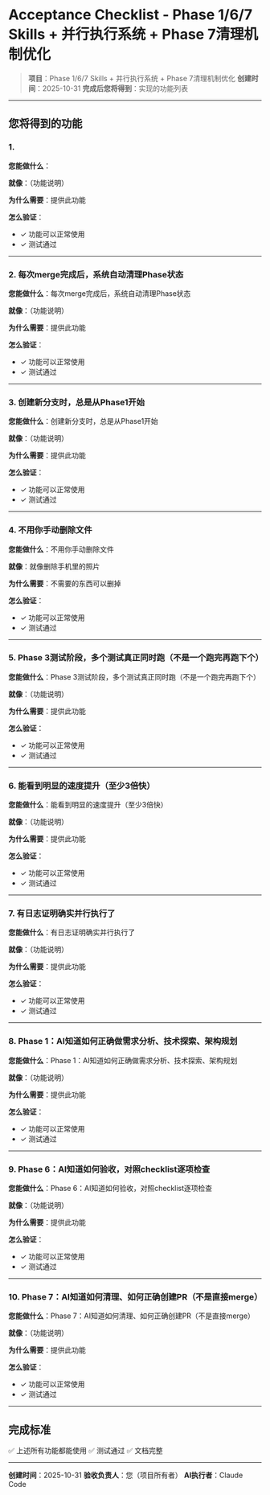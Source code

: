# Acceptance Checklist - Phase 1/6/7 Skills + 并行执行系统 + Phase 7清理机制优化

> **项目**：Phase 1/6/7 Skills + 并行执行系统 + Phase 7清理机制优化
> **创建时间**：2025-10-31
> **完成后您将得到**：实现的功能列表

---

## 您将得到的功能


### 1.  <!-- U-001 -->

**您能做什么**：

**就像**：（功能说明）

**为什么需要**：提供此功能

**怎么验证**：
- ✓ 功能可以正常使用
- ✓ 测试通过

---

### 2. 每次merge完成后，系统自动清理Phase状态 <!-- U-002 -->

**您能做什么**：每次merge完成后，系统自动清理Phase状态

**就像**：（功能说明）

**为什么需要**：提供此功能

**怎么验证**：
- ✓ 功能可以正常使用
- ✓ 测试通过

---

### 3. 创建新分支时，总是从Phase1开始 <!-- U-003 -->

**您能做什么**：创建新分支时，总是从Phase1开始

**就像**：（功能说明）

**为什么需要**：提供此功能

**怎么验证**：
- ✓ 功能可以正常使用
- ✓ 测试通过

---

### 4. 不用你手动删除文件 <!-- U-004 -->

**您能做什么**：不用你手动删除文件

**就像**：就像删除手机里的照片

**为什么需要**：不需要的东西可以删掉

**怎么验证**：
- ✓ 功能可以正常使用
- ✓ 测试通过

---

### 5. Phase 3测试阶段，多个测试真正同时跑（不是一个跑完再跑下个） <!-- U-005 -->

**您能做什么**：Phase 3测试阶段，多个测试真正同时跑（不是一个跑完再跑下个）

**就像**：（功能说明）

**为什么需要**：提供此功能

**怎么验证**：
- ✓ 功能可以正常使用
- ✓ 测试通过

---

### 6. 能看到明显的速度提升（至少3倍快） <!-- U-006 -->

**您能做什么**：能看到明显的速度提升（至少3倍快）

**就像**：（功能说明）

**为什么需要**：提供此功能

**怎么验证**：
- ✓ 功能可以正常使用
- ✓ 测试通过

---

### 7. 有日志证明确实并行执行了 <!-- U-007 -->

**您能做什么**：有日志证明确实并行执行了

**就像**：（功能说明）

**为什么需要**：提供此功能

**怎么验证**：
- ✓ 功能可以正常使用
- ✓ 测试通过

---

### 8. Phase 1：AI知道如何正确做需求分析、技术探索、架构规划 <!-- U-008 -->

**您能做什么**：Phase 1：AI知道如何正确做需求分析、技术探索、架构规划

**就像**：（功能说明）

**为什么需要**：提供此功能

**怎么验证**：
- ✓ 功能可以正常使用
- ✓ 测试通过

---

### 9. Phase 6：AI知道如何验收，对照checklist逐项检查 <!-- U-009 -->

**您能做什么**：Phase 6：AI知道如何验收，对照checklist逐项检查

**就像**：（功能说明）

**为什么需要**：提供此功能

**怎么验证**：
- ✓ 功能可以正常使用
- ✓ 测试通过

---

### 10. Phase 7：AI知道如何清理、如何正确创建PR（不是直接merge） <!-- U-010 -->

**您能做什么**：Phase 7：AI知道如何清理、如何正确创建PR（不是直接merge）

**就像**：（功能说明）

**为什么需要**：提供此功能

**怎么验证**：
- ✓ 功能可以正常使用
- ✓ 测试通过

---


## 完成标准

✅ 上述所有功能都能使用
✅ 测试通过
✅ 文档完整

---

**创建时间**：2025-10-31
**验收负责人**：您（项目所有者）
**AI执行者**：Claude Code
